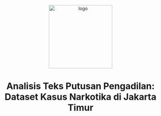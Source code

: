 <p align="center">
  <img src="https://github.com/nanajem1/codelab/blob/main/logoedit2-20240819070650.png?raw=true" alt="logo" width="200">
</p>

<h1 align="center"><strong>Analisis Teks Putusan Pengadilan: Dataset Kasus Narkotika di Jakarta Timur</strong></h1>


